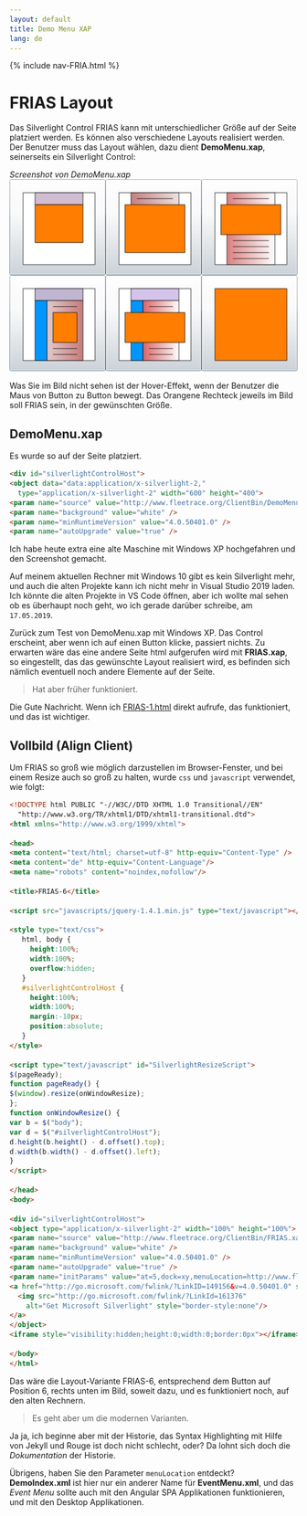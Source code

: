 ```yaml
---
layout: default
title: Demo Menu XAP
lang: de
---
```

{% include nav-FRIA.html %}

# FRIAS Layout

Das Silverlight Control FRIAS kann mit unterschiedlicher Größe auf der Seite platziert werden.
Es können also verschiedene Layouts realisiert werden.
Der Benutzer muss das Layout wählen, dazu dient **DemoMenu.xap**, seinerseits ein Silverlight Control:

*Screenshot von DemoMenu.xap*<br>
![Layout](../images/FRIA-Layout.png)

Was Sie im Bild nicht sehen ist der Hover-Effekt, wenn der Benutzer die Maus von Button zu Button bewegt.
Das Orangene Rechteck jeweils im Bild soll FRIAS sein, in der gewünschten Größe.

## DemoMenu.xap

Es wurde so auf der Seite platziert.
```html
<div id="silverlightControlHost">
<object data="data:application/x-silverlight-2," 
  type="application/x-silverlight-2" width="600" height="400">
<param name="source" value="http://www.fleetrace.org/ClientBin/DemoMenu.xap" />
<param name="background" value="white" />
<param name="minRuntimeVersion" value="4.0.50401.0" />
<param name="autoUpgrade" value="true" />
```

Ich habe heute extra eine alte Maschine mit Windows XP hochgefahren und den Screenshot gemacht.

Auf meinem aktuellen Rechner mit Windows 10 gibt es kein Silverlight mehr, 
und auch die alten Projekte kann ich nicht mehr in Visual Studio 2019 laden.
Ich könnte die alten Projekte in VS Code öffnen, aber ich wollte mal sehen ob es überhaupt noch geht,
wo ich gerade darüber schreibe, am `17.05.2019`.

Zurück zum Test von DemoMenu.xap mit Windows XP. Das Control erscheint, aber wenn ich auf einen Button klicke, passiert nichts.
Zu erwarten wäre das eine andere Seite html aufgerufen wird mit **FRIAS.xap**, so eingestellt, das das gewünschte Layout realisiert wird,
es befinden sich nämlich eventuell noch andere Elemente auf der Seite.

> Hat aber früher funktioniert.

Die Gute Nachricht. Wenn ich [FRIAS-1.html](FRIAS.html) direkt aufrufe, das funktioniert, und das ist wichtiger.

## Vollbild (Align Client)

Um FRIAS so groß wie möglich darzustellen im Browser-Fenster, und bei einem Resize auch so groß zu halten,
wurde `css` und `javascript` verwendet, wie folgt:

```html
<!DOCTYPE html PUBLIC "-//W3C//DTD XHTML 1.0 Transitional//EN" 
  "http://www.w3.org/TR/xhtml1/DTD/xhtml1-transitional.dtd">
<html xmlns="http://www.w3.org/1999/xhtml">

<head>
<meta content="text/html; charset=utf-8" http-equiv="Content-Type" />
<meta content="de" http-equiv="Content-Language"/>
<meta name="robots" content="noindex,nofollow"/>

<title>FRIAS-6</title>

<script src="javascripts/jquery-1.4.1.min.js" type="text/javascript"></script>

<style type="text/css">
   html, body {
     height:100%;
     width:100%;
     overflow:hidden;
   } 
   #silverlightControlHost {
     height:100%;
     width:100%;
     margin:-10px;
     position:absolute;
   }
</style>

<script type="text/javascript" id="SilverlightResizeScript">
$(pageReady);
function pageReady() {
$(window).resize(onWindowResize);
};
function onWindowResize() {
var b = $("body");
var d = $("#silverlightControlHost");
d.height(b.height() - d.offset().top);
d.width(b.width() - d.offset().left);
}
</script>

</head>
<body>

<div id="silverlightControlHost">
<object type="application/x-silverlight-2" width="100%" height="100%">
<param name="source" value="http://www.fleetrace.org/ClientBin/FRIAS.xap"/>
<param name="background" value="white" />
<param name="minRuntimeVersion" value="4.0.50401.0" />
<param name="autoUpgrade" value="true" />
<param name="initParams" value="at=5,dock=xy,menuLocation=http://www.fleetrace.org/DemoIndex.xml" />
<a href="http://go.microsoft.com/fwlink/?LinkID=149156&v=4.0.50401.0" style="text-decoration:none">
  <img src="http://go.microsoft.com/fwlink/?LinkId=161376" 
    alt="Get Microsoft Silverlight" style="border-style:none"/>
</a>
</object>
<iframe style="visibility:hidden;height:0;width:0;border:0px"></iframe></div>

</body>
</html>
```

Das wäre die Layout-Variante FRIAS-6, entsprechend dem Button auf Position 6, 
rechts unten im Bild, soweit dazu, und es funktioniert noch, auf den alten Rechnern.

> Es geht aber um die modernen Varianten.

Ja ja, ich beginne aber mit der Historie, 
das Syntax Highlighting mit Hilfe von Jekyll und Rouge ist doch nicht schlecht, oder?
Da lohnt sich doch die *Dokumentation* der Historie.

Übrigens, haben Sie den Parameter `menuLocation` entdeckt?
**DemoIndex.xml** ist hier nur ein anderer Name für **EventMenu.xml**, 
und das *Event Menu* sollte auch mit den Angular SPA Applikationen funktionieren,
und mit den Desktop Applikationen.